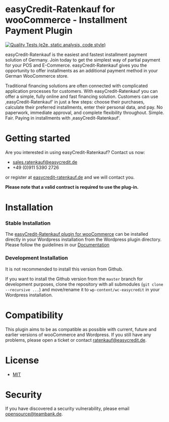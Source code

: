 
# easyCredit-Ratenkauf for wooCommerce - Installment Payment Plugin

[![Quality Tests (e2e, static analysis, code style)](https://github.com/teambank/ratenkaufbyeasycredit-plugin-woocommerce/actions/workflows/test.yml/badge.svg)](https://github.com/teambank/ratenkaufbyeasycredit-plugin-woocommerce/actions/workflows/test.yml)

easyCredit-Ratenkauf is the easiest and fastest installment payment solution of Germany. Join today to get the simplest way of partial payment for your POS and E-Commerce. easyCredit-Ratenkauf gives you the opportunity to offer installments as an additional payment method in your German WooCommerce store.

Traditional financing solutions are often connected with complicated application processes for customers. With easyCredit-Ratenkauf you can offer a simple, fully online and fast financing solution. Customers can use ‚easyCredit-Ratenkauf‘ in just a few steps: choose their purchases, calculate their preferred installments, enter their personal data, and pay. No paperwork, immediate approval, and complete flexibility throughout. Simple. Fair. Paying in installments with ‚easyCredit-Ratenkauf‘.

# Getting started
Are you interested in using easyCredit-Ratenkauf? Contact us now:
* [sales.ratenkauf@easycredit.de](mailto:sales.ratenkauf@easycredit.de)
* +49 (0)911 5390 2726
  
or register at [easycredit-ratenkauf.de](https://www.easycredit-ratenkauf.de/registrierung.htm) and we will contact you.

**Please note that a valid contract is required to use the plug-in.**

# Installation

### Stable Installation

The [easyCredit-Ratenkauf plugin for wooCommerce](https://de.wordpress.org/plugins/wc-easycredit/) can be installed directly in your Wordpress installation from the Wordpress plugin directory. Please follow the guidelines in our [Documentation](https://netzkollektiv.com/docs/easycredit-ratenkauf-woocommerce/)

### Development Installation
It is not recommended to install this version from Github. 

If you want to install the Github version from the `master` branch for development purposes, clone the repository with all submodules (`git clone --recursive ...`) and move/rename it to `wp-content/wc-easycredit` in your Wordpress installation.

# Compatibility

This plugin aims to be as compatible as possible with current, future and earlier versions of wooCommerce and Wordpress. If you still have any problems, please open a ticket or contact [ratenkauf@easycredit.de](mailto:ratenkauf@easycredit.de).

# License

* [MIT](https://opensource.org/licenses/MIT)

# Security
If you have discovered a security vulnerability, please email [opensource@teambank.de](mailto:opensource@teambank.de).
